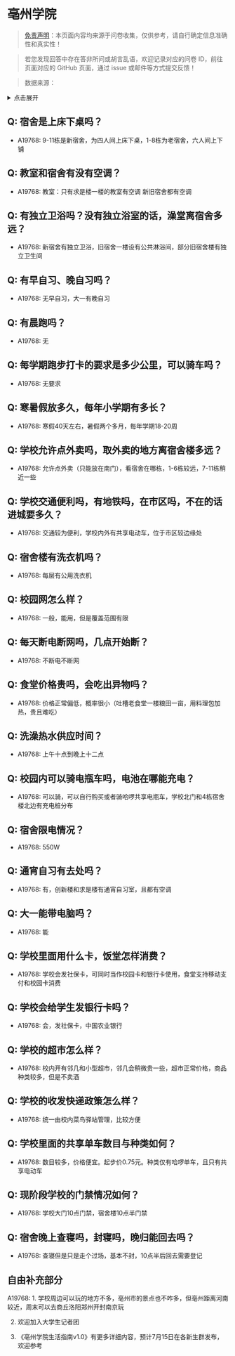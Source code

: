 # 亳州学院

> [免责声明](https://colleges.chat/#_3)：本页面内容均来源于问卷收集，仅供参考，请自行确定信息准确性和真实性！

> 若您发现回答中存在答非所问或胡言乱语，欢迎记录对应的问卷 ID，前往页面对应的 GitHub 页面，通过 issue 或邮件等方式提交反馈！

> 数据来源：

<details><summary>点击展开</summary>
<ul>
<li>A19768: 2352416923@qq.com (2023 年 06 月)</li>
</ul>
</details>

## Q: 宿舍是上床下桌吗？

- A19768: 9-11栋是新宿舍，为四人间上床下桌，1-8栋为老宿舍，六人间上下铺

## Q: 教室和宿舍有没有空调？

- A19768: 教室：只有求是楼一楼的教室有空调    新旧宿舍都有空调

## Q: 有独立卫浴吗？没有独立浴室的话，澡堂离宿舍多远？

- A19768: 新宿舍有独立卫浴，旧宿舍一楼设有公共淋浴间，部分旧宿舍楼有独立卫生间

## Q: 有早自习、晚自习吗？

- A19768: 无早自习，大一有晚自习

## Q: 有晨跑吗？

- A19768: 无

## Q: 每学期跑步打卡的要求是多少公里，可以骑车吗？

- A19768: 无要求

## Q: 寒暑假放多久，每年小学期有多长？

- A19768: 寒假40天左右，暑假两个多月，每年学期18-20周

## Q: 学校允许点外卖吗，取外卖的地方离宿舍楼多远？

- A19768: 允许点外卖（只能放在南门），看宿舍在哪栋，1-6栋较远，7-11栋稍近一些

## Q: 学校交通便利吗，有地铁吗，在市区吗，不在的话进城要多久？

- A19768: 交通较为便利，学校内外有共享电动车，位于市区较边缘处

## Q: 宿舍楼有洗衣机吗？

- A19768: 每层有公用洗衣机

## Q: 校园网怎么样？

- A19768: 一般，能用，但是覆盖范围有限

## Q: 每天断电断网吗，几点开始断？

- A19768: 不断电不断网

## Q: 食堂价格贵吗，会吃出异物吗？

- A19768: 价格正常偏低，概率很小（吐槽老食堂一楼粮田一亩，用料理包加热，贵且难吃）

## Q: 洗澡热水供应时间？

- A19768: 上午十点到晚上十二点

## Q: 校园内可以骑电瓶车吗，电池在哪能充电？

- A19768: 可以骑，可以自行购买或者骑哈啰共享电瓶车，学校北门和4栋宿舍楼北边有充电桩分布

## Q: 宿舍限电情况？

- A19768: 550W

## Q: 通宵自习有去处吗？

- A19768: 有，创新楼和求是楼有通宵自习室，且都有空调

## Q: 大一能带电脑吗？

- A19768: 能

## Q: 学校里面用什么卡，饭堂怎样消费？

- A19768: 学校会发社保卡，可同时当作校园卡和银行卡使用，食堂支持移动支付和校园卡消费

## Q: 学校会给学生发银行卡吗？

- A19768: 会，发社保卡，中国农业银行

## Q: 学校的超市怎么样？

- A19768: 校内开有邻几和小型超市，邻几会稍微贵一些，超市正常价格，商品种类较多，但是不卖酒

## Q: 学校的收发快递政策怎么样？

- A19768: 统一由校内菜鸟驿站管理，比较方便

## Q: 学校里面的共享单车数目与种类如何？

- A19768: 数目较多，价格便宜。起步价0.75元。种类仅有哈啰单车，且只有共享电动车

## Q: 现阶段学校的门禁情况如何？

- A19768: 学校大门10点门禁，宿舍楼10点半门禁

## Q: 宿舍晚上查寝吗，封寝吗，晚归能回去吗？

- A19768: 查寝但是只是走个过场，基本不封，10点半后回去需要登记

## 自由补充部分

A19768: 1. 学校周边可以玩的地方不多，亳州市的景点也不咋多，但亳州距离河南较近，周末可以去商丘洛阳郑州开封南京玩

2. 欢迎加入大学生记者团

3. 《亳州学院生活指南v1.0》有更多详细内容，预计7月15日在各新生群发布，欢迎参考